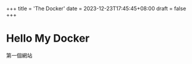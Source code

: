 +++
title = 'The Docker'
date = 2023-12-23T17:45:45+08:00
draft = false
+++

# Hello My Docker

第一個網站
